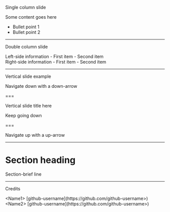 <!-- SLIDE 2 -->
Single column slide
<!-- .element: class="title" -->

Some content goes here

- Bullet point 1
- Bullet point 2

---

<!-- SLIDE 3 -->
<!-- Left side content -->
Double column slide
<!-- .element: class="title" -->

<div>
Left-side information
- First item
- Second item
</div>
<!-- .element: style="line-height: 1.5; float:left; width: 49%; text-align: left;" -->

<!-- Right side content -->
<div>
Right-side information
- First item
- Second item
</div>
<!-- .element: style="line-height: 1.5; float:right; width: 49%; text-align: left;" -->

---

<!-- SLIDE 4 -->
Vertical slide example
<!-- .element: class="title" -->

Navigate down with a down-arrow

===

Vertical slide title here
<!-- .element: class="title" -->

Keep going down

===

Navigate up with a up-arrow

---

<!-- 
This is a section slide. It Contains 
- an empty header element (i.e., #),
- followed by an "title" identifier line, 
- then followed by the section heading 
- followed by a section-heading identifier, 
- followed by a section brief line
- followed by section-brief identifier
-->

# 
<!-- .element: class="title" -->

# Section heading
<!-- .element: class="section-heading" -->
Section-brief line
<!-- .element: class="section-brief" -->

---

<!-- CREDITS -->

Credits
<!-- .element: class="title" -->

<div>
&lt;Name1&gt; [github-username](https://github.com/github-username>)
</div>
<!-- .element: style="font-family: 'Courier New', Courier, monospace;font-size: 20px" -->
        
<div>
&lt;Name2&gt; [github-username](https://github.com/github-username>)
</div>
<!-- .element: style="font-family: 'Courier New', Courier, monospace;font-size: 20px" -->